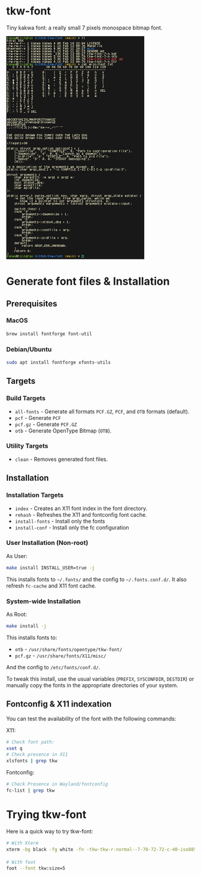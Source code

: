 # tkw-font

Tiny kakwa font: a really small 7 pixels monospace bitmap font.

![tkw-font Screenshot](https://raw.githubusercontent.com/kakwa/tkw-font/refs/heads/main/misc/screenshot.png)

# Generate font files & Installation

## Prerequisites

### MacOS

```sh
brew install fontforge font-util
```

### Debian/Ubuntu

```sh
sudo apt install fontforge xfonts-utils
```

## Targets

### Build Targets

- `all-fonts` - Generate all formats `PCF.GZ`, `PCF`, and `OTB` formats (default).
- `pcf` - Generate `PCF`
- `pcf.gz` - Generate `PCF.GZ`
- `otb` - Generate OpenType Bitmap (`OTB`).

### Utility Targets

- `clean` - Removes generated font files.

## Installation

### Installation Targets

- `index` - Creates an X11 font index in the font directory.
- `rehash` - Refreshes the X11 and fontconfig font cache.
- `install-fonts` - Install only the fonts
- `install-conf` - Install only the fc configuration

### User Installation (Non-root)

As User:
```sh
make install INSTALL_USER=true -j
```

This installs fonts to `~/.fonts/` and the config to `~/.fonts.conf.d/`.
It also refresh `fc-cache` and X11 font cache.

### System-wide Installation

As Root:
```sh
make install -j
```

This installs fonts to:
* `otb` - `/usr/share/fonts/opentype/tkw-font/`
* `pcf.gz` - `/usr/share/fonts/X11/misc/`

And the config to `/etc/fonts/conf.d/`.

To tweak this install, use the usual variables (`PREFIX`, `SYSCONFDIR`, `DESTDIR`) or manually copy the fonts in the appropriate directories of your system.

## Fontconfig & X11 indexation

You can test the availability of the font with the following commands:

X11:
```sh
# Check font path:
xset q
# Check presence in X11
xlsfonts | grep tkw
```

Fontconfig:
```sh
# Check Presence in Wayland/fontconfig
fc-list | grep tkw
```

# Trying tkw-font

Here is a quick way to try tkw-font:

```sh
# With Xterm
xterm -bg black -fg white -fn -tkw-tkw-r-normal--7-70-72-72-c-40-iso8859-1 -xrm "XTerm.vt100.allowBoldFonts: false"

# With foot
foot --font tkw:size=5
```
